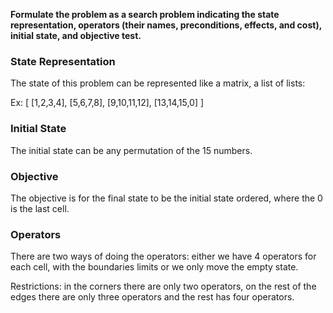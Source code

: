 **Formulate the problem as a search problem indicating the state representation,
operators (their names, preconditions, effects, and cost), initial state, and objective
test.**

### State Representation

The state of this problem can be represented like a matrix, a list of lists:

Ex:
[
    [1,2,3,4],
    [5,6,7,8],
    [9,10,11,12],
    [13,14,15,0]
]


### Initial State

The initial state can be any permutation of the 15 numbers.

### Objective

The objective is for the final state to be the initial state ordered, where the 0 is the last cell.

### Operators

There are two ways of doing the operators: either we have 4 operators for each cell, with the boundaries limits or we only move the empty state.

Restrictions: in the corners there are only two operators, on the rest of the edges there are only three operators and the rest has four operators.